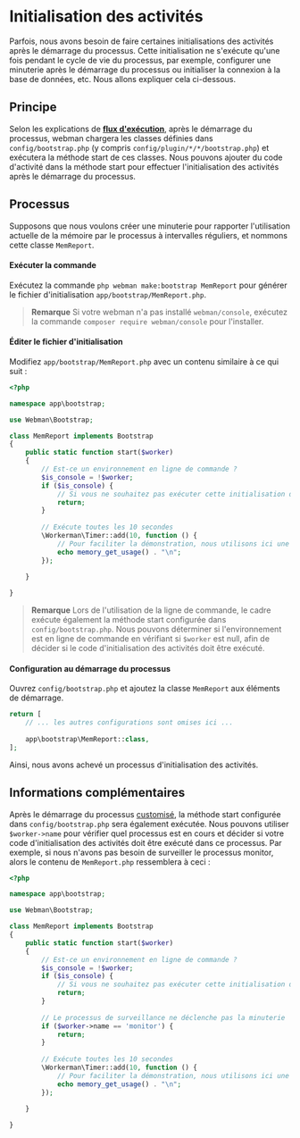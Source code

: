 # Initialisation des activités

Parfois, nous avons besoin de faire certaines initialisations des activités après le démarrage du processus. Cette initialisation ne s'exécute qu'une fois pendant le cycle de vie du processus, par exemple, configurer une minuterie après le démarrage du processus ou initialiser la connexion à la base de données, etc. Nous allons expliquer cela ci-dessous.

## Principe
Selon les explications de **[flux d'exécution](process.md)**, après le démarrage du processus, webman chargera les classes définies dans `config/bootstrap.php` (y compris `config/plugin/*/*/bootstrap.php`) et exécutera la méthode start de ces classes. Nous pouvons ajouter du code d'activité dans la méthode start pour effectuer l'initialisation des activités après le démarrage du processus.

## Processus
Supposons que nous voulons créer une minuterie pour rapporter l'utilisation actuelle de la mémoire par le processus à intervalles réguliers, et nommons cette classe `MemReport`.

#### Exécuter la commande
Exécutez la commande `php webman make:bootstrap MemReport` pour générer le fichier d'initialisation `app/bootstrap/MemReport.php`.

> **Remarque**
> Si votre webman n'a pas installé `webman/console`, exécutez la commande `composer require webman/console` pour l'installer.

#### Éditer le fichier d'initialisation
Modifiez `app/bootstrap/MemReport.php` avec un contenu similaire à ce qui suit :
```php
<?php

namespace app\bootstrap;

use Webman\Bootstrap;

class MemReport implements Bootstrap
{
    public static function start($worker)
    {
        // Est-ce un environnement en ligne de commande ?
        $is_console = !$worker;
        if ($is_console) {
            // Si vous ne souhaitez pas exécuter cette initialisation dans un environnement en ligne de commande, retournez directement ici.
            return;
        }
        
        // Exécute toutes les 10 secondes
        \Workerman\Timer::add(10, function () {
            // Pour faciliter la démonstration, nous utilisons ici une sortie à la place du processus de rapport.
            echo memory_get_usage() . "\n";
        });
        
    }

}
```

> **Remarque**
> Lors de l'utilisation de la ligne de commande, le cadre exécute également la méthode start configurée dans `config/bootstrap.php`. Nous pouvons déterminer si l'environnement est en ligne de commande en vérifiant si `$worker` est null, afin de décider si le code d'initialisation des activités doit être exécuté.

#### Configuration au démarrage du processus
Ouvrez `config/bootstrap.php` et ajoutez la classe `MemReport` aux éléments de démarrage.
```php
return [
    // ... les autres configurations sont omises ici ...
    
    app\bootstrap\MemReport::class,
];
```

Ainsi, nous avons achevé un processus d'initialisation des activités.

## Informations complémentaires
Après le démarrage du processus [customisé](../process.md), la méthode start configurée dans `config/bootstrap.php` sera également exécutée. Nous pouvons utiliser `$worker->name` pour vérifier quel processus est en cours et décider si votre code d'initialisation des activités doit être exécuté dans ce processus. Par exemple, si nous n'avons pas besoin de surveiller le processus monitor, alors le contenu de `MemReport.php` ressemblera à ceci :
```php
<?php

namespace app\bootstrap;

use Webman\Bootstrap;

class MemReport implements Bootstrap
{
    public static function start($worker)
    {
        // Est-ce un environnement en ligne de commande ?
        $is_console = !$worker;
        if ($is_console) {
            // Si vous ne souhaitez pas exécuter cette initialisation dans un environnement en ligne de commande, retournez directement ici.
            return;
        }
        
        // Le processus de surveillance ne déclenche pas la minuterie
        if ($worker->name == 'monitor') {
            return;
        }
        
        // Exécute toutes les 10 secondes
        \Workerman\Timer::add(10, function () {
            // Pour faciliter la démonstration, nous utilisons ici une sortie à la place du processus de rapport.
            echo memory_get_usage() . "\n";
        });
        
    }

}
```
